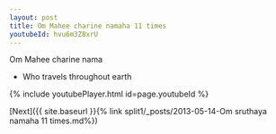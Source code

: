 ```yaml
---
layout: post
title: Om Mahee charine namaha 11 times
youtubeId: hvu6m3Z8xrU
---
```

 
 
Om Mahee charine nama 
 
 -  Who travels throughout earth 
 
  
 
  
 
 
 
 
 
 


{% include youtubePlayer.html id=page.youtubeId %}
 
[Next]({{ site.baseurl }}{% link  split1/_posts/2013-05-14-Om sruthaya namaha 11 times.md%})
 
